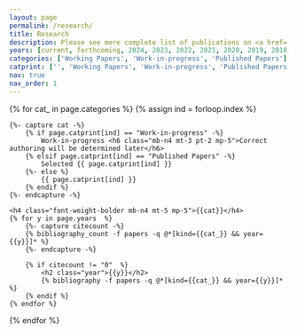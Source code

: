 ```yaml
---
layout: page
permalink: /research/
title: Research
description: Please see more complete list of publications on <a href='https://scholar.google.com/citations?user=FvPXxs0AAAAJ&hl=en' style='color:#B509AC'> Google Scholar</a>.<br>The corresponding author is denoted by * . 
years: [current, forthcoming, 2024, 2023, 2022, 2021, 2020, 2019, 2018, 2017, 2016, 2015]
categories: ['Working Papers', 'Work-in-progress', 'Published Papers']
catprint: ['', 'Working Papers', 'Work-in-progress', 'Published Papers', 'Conferences', 'Posters']
nav: true
nav_order: 1
---
```

<!-- _pages/publications.md -->
<div class="publications">

{% for cat_ in page.categories  %}
	{% assign ind = forloop.index %}

	{%- capture cat -%}
 		{% if page.catprint[ind] == "Work-in-progress" -%}
			Work-in-progress <h6 class="mb-n4 mt-3 pt-2 mp-5">Correct authoring will be determined later</h6>
		{% elsif page.catprint[ind] == "Published Papers" -%}
			Selected {{ page.catprint[ind] }}
		{%- else %}
			{{ page.catprint[ind] }}
		{% endif %}
	{%- endcapture -%}
	
	<h4 class="font-weight-bolder mb-n4 mt-5 mp-5">{{cat}}</h4>
	{% for y in page.years  %}
		{%- capture citecount -%}
		{% bibliography_count -f papers -q @*[kind={{cat_}} && year={{y}}]* %}
		{%- endcapture -%}

		{% if citecount != "0"  %}
			<h2 class="year">{{y}}</h2>
			{% bibliography -f papers -q @*[kind={{cat_}} && year={{y}}]* %}
		{% endif %}
	{% endfor %}
{% endfor %}

</div>
